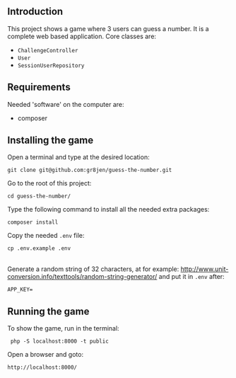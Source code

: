 ## Introduction

This project shows a game where 3 users can guess a number. It is a complete web based application. Core classes are:
  - `ChallengeController`
  - `User`
  - `SessionUserRepository`
  
## Requirements

Needed 'software' on the computer are:

- composer

## Installing the game
Open a terminal and type at the desired location:
```
git clone git@github.com:gr8jen/guess-the-number.git
``` 
 Go to the root of this project:
```
cd guess-the-number/
```
Type the following command to install all the needed extra packages:
```
composer install
```
Copy the needed `.env` file:
```
cp .env.example .env
```
\
Generate a random string of 32 characters, at for example: http://www.unit-conversion.info/texttools/random-string-generator/
 and put it in `.env` after:
```
APP_KEY=
```

## Running the game
To show the game, run in the terminal:
```
 php -S localhost:8000 -t public
```

Open a browser and goto:

```
http://localhost:8000/
```

